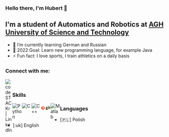 ### Hello there, I'm Hubert 👋 
## I'm a student of Automatics and Robotics at [AGH University of Science and Technology][AGH]

- 🌱 I’m currently learning German and Russian
- 🥅 2022 Goal: Learn new programming language, for example Java
- ⚡ Fun fact: I love sports, I train athletics on a daily basis

### Connect with me:

[<img align="left" alt="codeSTACKr | LinkedIn" width="22px" src="https://cdn.jsdelivr.net/npm/simple-icons@v3/icons/linkedin.svg" />][linkedin]

<br />

### Skills

<img align="left" alt="Python" title="Python" width="30px" src="https://raw.githubusercontent.com/abranhe/programming-languages-logos/master/src/python/python.png" />
<img align="left" alt="C" title="C" width="30px" src="https://raw.githubusercontent.com/abranhe/programming-languages-logos/master/src/c/c.png" />
<img align="left" alt="C++" title="C++" width="30px" src="https://raw.githubusercontent.com/abranhe/programming-languages-logos/master/src/cpp/cpp.png" />
<img align="left" alt="Git" title="Git" width="30px" src="https://raw.githubusercontent.com/github/explore/80688e429a7d4ef2fca1e82350fe8e3517d3494d/topics/git/git.png" />
<img align="left" alt="Matlab" title="Matlab" width="30px" src="https://user-images.githubusercontent.com/10817626/67014544-482be200-f0f5-11e9-8e74-3dd575c8ad83.png" />


### Languages

- [:poland:] Polish
- [:uk] English



[AGH]: https://www.agh.edu.pl/en
[linkedin]: https://www.linkedin.com/in/hubert-czader/

